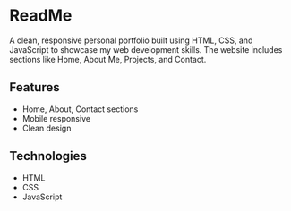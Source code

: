 # ReadMe
A clean, responsive personal portfolio built using HTML, CSS, and JavaScript to showcase my web development skills. The website includes sections like Home, About Me, Projects, and Contact.

## Features
- Home, About, Contact sections
- Mobile responsive
- Clean design

## Technologies
- HTML
- CSS
- JavaScript
